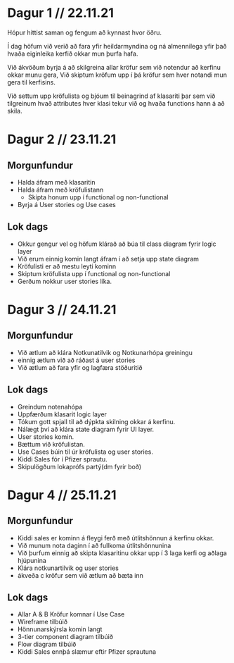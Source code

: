 # Dagur 1 // 22.11.21

Hópur hittist saman og fengum að kynnast hvor öðru.

Í dag höfum við verið að fara yfir heildarmyndina og ná almennilega yfir það hvaða eiginleika kerfið okkar mun þurfa hafa.

Við ákvöðum byrja á að skilgreina allar kröfur sem við notendur að kerfinu okkar munu gera,
Við skiptum kröfum upp í þá kröfur sem hver notandi mun gera til kerfisins.

Við settum upp kröfulista og bjóum til beinagrind af klasariti þar sem við tilgreinum hvað attributes hver klasi tekur við og hvaða functions hann á að skila.

# Dagur 2 // 23.11.21

## Morgunfundur
- Halda áfram með klasaritin
- Halda áfram með kröfulistann 
    - Skipta honum upp í functional og non-functional
- Byrja á User stories og Use cases

## Lok dags
- Okkur gengur vel og höfum klárað að búa til class diagram fyrir logic layer
- Við erum einnig komin langt áfram í að setja upp state diagram
- Kröfulisti er að mestu leyti kominn
- Skiptum kröfulista upp í functional og non-functional
- Gerðum nokkur user stories líka.

# Dagur 3 // 24.11.21

## Morgunfundur
- Við ætlum að klára Notkunatilvik og Notkunarhópa greiningu
- einnig ætlum við að ráðast á user stories
- Við ætlum að fara yfir og lagfæra stöðuritið 

## Lok dags
- Greindum notenahópa
- Uppfærðum klasarit logic layer
- Tókum gott spjall til að dýpkta skilning okkar á kerfinu.
- Nálægt því að klára state diagram fyrir UI layer.
- User stories komin.
- Bættum við kröfulistan.
- Use Cases búin til úr kröfulista og user stories.
- Kiddi Sales fór í Pfizer sprautu.
- Skipulögðum lokaprófs partý(dm fyrir boð)

# Dagur 4 // 25.11.21

## Morgunfundur
- Kiddi sales er kominn á fleygi ferð með útlitshönnun á kerfinu okkar.
- Við munum nota daginn í að fullkoma útlitshönnunina
- Við þurfum einnig að skipta klasaritinu okkar upp í 3 laga kerfi og aðlaga hjúpunina
- Klára notkunartilvik og user stories
- ákveða c kröfur sem við ætlum að bæta inn

## Lok dags
- Allar A & B Kröfur komnar í Use Case
- Wireframe tilbúið
- Hönnunarskýrsla komin langt
- 3-tier component diagram tilbúið
- Flow diagram tilbúið
- Kiddi Sales ennþá slæmur eftir Pfizer sprautuna